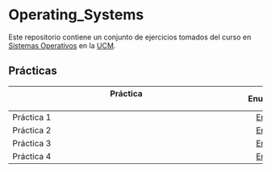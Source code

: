 # Operating_Systems


Este repositorio contiene un conjunto de ejercicios tomados del curso en [Sistemas Operativos](https://www.ucm.es/estudios/grado-ingenieriainformatica-plan-803268) en la [UCM](https://www.ucm.es/ "Universidad Complutense de Madrid").

## Prácticas

| Práctica &nbsp;&nbsp;&nbsp;&nbsp;&nbsp;&nbsp;&nbsp;&nbsp;&nbsp;&nbsp;&nbsp;&nbsp;&nbsp;&nbsp;&nbsp;&nbsp;&nbsp;&nbsp;&nbsp;&nbsp;&nbsp;&nbsp;&nbsp;&nbsp;&nbsp;&nbsp;&nbsp;&nbsp;&nbsp;&nbsp;&nbsp;&nbsp;&nbsp;&nbsp;&nbsp;&nbsp;&nbsp;&nbsp;&nbsp;&nbsp;&nbsp;&nbsp;&nbsp;&nbsp;&nbsp;&nbsp;&nbsp;&nbsp;&nbsp;&nbsp;&nbsp;&nbsp;&nbsp;&nbsp;&nbsp;&nbsp;&nbsp;&nbsp;&nbsp;&nbsp;&nbsp;&nbsp;&nbsp;&nbsp;&nbsp;&nbsp;&nbsp;&nbsp;&nbsp;&nbsp;&nbsp;&nbsp;&nbsp;&nbsp;&nbsp;&nbsp;&nbsp;&nbsp;&nbsp;&nbsp;&nbsp;&nbsp;&nbsp;&nbsp;&nbsp;&nbsp;&nbsp;&nbsp;&nbsp;&nbsp;&nbsp;&nbsp;&nbsp;&nbsp;&nbsp;&nbsp;&nbsp;&nbsp;&nbsp;&nbsp;&nbsp;&nbsp;&nbsp;&nbsp;&nbsp; | Enunciado           | Solución           |
| ------------- |:-------------:| :-------------:|
| Práctica 1    | [Enlace](Code/Práctica1Enunciado.pdf) | [Enlace](Code/PR1/) |
| Práctica 2 | [Enlace](Code/Práctica2Enunciado.pdf) | [Enlace](Code/PR2/) |
| Práctica 3   | [Enlace](Code/Práctica3Enunciado.pdf) | [Enlace](Code/PR3/) |
| Práctica 4   | [Enlace](Code/Práctica4Enunciado.pdf) | [Enlace](Code/PR4/) |

